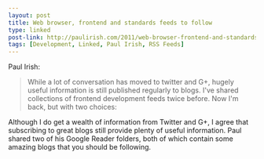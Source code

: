 ```yaml
---
layout: post
title: Web browser, frontend and standards feeds to follow
type: linked
post-link: http://paulirish.com/2011/web-browser-frontend-and-standards-feeds-to-follow/
tags: [Development, Linked, Paul Irish, RSS Feeds]
---
```


Paul Irish:

> While a lot of conversation has moved to twitter and G+, hugely useful information is still published regularly to blogs. I've shared collections of frontend development feeds twice before. Now I'm back, but with two choices:

Although I do get a wealth of information from Twitter and G+, I agree that subscribing to great blogs still provide plenty of useful information. Paul shared two of his Google Reader folders, both of which contain some amazing blogs that you should be following.
